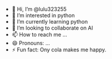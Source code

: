 - 👋 Hi, I’m @lulu323255
- 👀 I’m interested in python
- 🌱 I’m currently learning python 
- 💞️ I’m looking to collaborate on AI
- 📫 How to reach me ...
- 😄 Pronouns: ...
- ⚡ Fun fact: Ony cola makes me happy. 

<!---
lulu323255/lulu323255 is a ✨ special ✨ repository because its `README.md` (this file) appears on your GitHub profile.
You can click the Preview link to take a look at your changes.
--->
